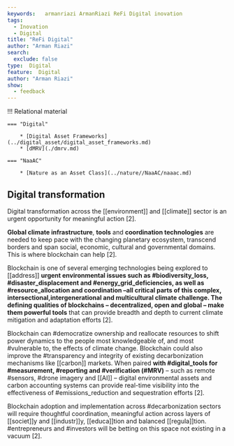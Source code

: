```yaml
---
keywords:   armanriazi ArmanRiazi ReFi Digital inovation
tags:
  - Inovation
  - Digital
title: "ReFi Digital"
author: "Arman Riazi"
search:
  exclude: false
type:  Digital
feature:  Digital
author: "Arman Riazi"
show:
  - feedback
---
```


!!! Relational material

    === "Digital"

        * [Digital Asset Frameworks](../digital_asset/digital_asset_frameworks.md)
        * [dMRV](./dmrv.md)

    === "NaaAC"

        * [Nature as an Asset Class](../nature//NaaAC/naaac.md)

## Digital transformation 

Digital transformation across the [[environment]] and [[climate]] sector is an urgent opportunity for meaningful action [2].

**Global climate infrastructure**, **tools** and **coordination technologies** are needed to keep pace with the changing planetary ecosystem, transcend borders and span social, economic, cultural and governmental domains. This is where blockchain can help [2].

Blockchain is one of several emerging technologies being explored to [[address]] **urgent environmental issues such as #biodiversity_loss, #disaster_displacement and #energy_grid_deficiencies, as well as #resource_allocation and coordination –all critical parts of this complex, intersectional,intergenerational and multicultural climate challenge. The defining qualities of blockchains – decentralized, open and global – make them powerful tools** that can provide breadth and depth to current climate mitigation and adaptation efforts [2].

Blockchain can #democratize ownership and reallocate resources to shift power dynamics to the people most knowledgeable of, and most #vulnerable to, the effects of climate change. Blockchain could also improve the #transparency and integrity of existing decarbonization mechanisms like [[carbon]] markets. When paired **with #digital_tools for #measurement, #reporting and #verification (#MRV)** – such as remote #sensors, #drone imagery and [[AI]] – digital environmental assets and carbon accounting systems can provide real-time visibility into the effectiveness of #emissions_reduction and sequestration efforts [2].

Blockchain adoption and implementation across #decarbonization sectors will require thoughtful coordination, meaningful action across layers of [[societ]]y and [[industr]]y, [[educa]]tion and balanced [[regula]]tion. #entrepreneurs and #investors will be betting on this space not existing in a vacuum [2].